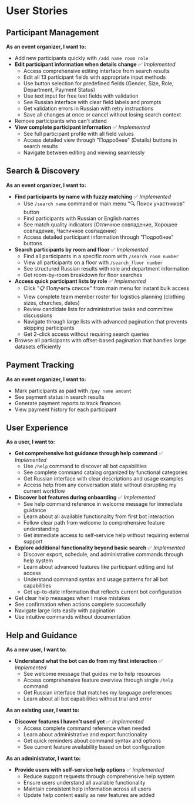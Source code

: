 # User Stories

## Participant Management

**As an event organizer, I want to:**
- Add new participants quickly with `/add name room role`
- **Edit participant information when details change** ✅ *Implemented*
  - Access comprehensive editing interface from search results
  - Edit all 13 participant fields with appropriate input methods
  - Use button selection for predefined fields (Gender, Size, Role, Department, Payment Status)
  - Use text input for free text fields with validation
  - See Russian interface with clear field labels and prompts
  - Get validation errors in Russian with retry instructions
  - Save all changes at once or cancel without losing search context
- Remove participants who can't attend
- **View complete participant information** ✅ *Implemented*
  - See full participant profile with all field values
  - Access detailed view through "Подробнее" (Details) buttons in search results
  - Navigate between editing and viewing seamlessly

## Search & Discovery

**As an event organizer, I want to:**
- **Find participants by name with fuzzy matching** ✅ *Implemented*
  - Use `/search name` command or main menu "🔍 Поиск участников" button
  - Find participants with Russian or English names
  - See match quality indicators (Отличное совпадение, Хорошее совпадение, Частичное совпадение)
  - Access detailed participant information through "Подробнее" buttons
- **Search participants by room and floor** ✅ *Implemented*
  - Find all participants in a specific room with `/search_room number`
  - View all participants on a floor with `/search_floor number`
  - See structured Russian results with role and department information
  - Get room-by-room breakdown for floor searches
- **Access quick participant lists by role** ✅ *Implemented*
  - Click "📋 Получить список" from main menu for instant bulk access
  - View complete team member roster for logistics planning (clothing sizes, churches, dates)
  - Review candidate lists for administrative tasks and committee discussions
  - Navigate through large lists with advanced pagination that prevents skipping participants
  - Get 2-click access without requiring search queries
- Browse all participants with offset-based pagination that handles large datasets efficiently

## Payment Tracking

**As an event organizer, I want to:**
- Mark participants as paid with `/pay name amount`
- See payment status in search results
- Generate payment reports to track finances
- View payment history for each participant

## User Experience

**As a user, I want to:**
- **Get comprehensive bot guidance through help command** ✅ *Implemented*
  - Use `/help` command to discover all bot capabilities
  - See complete command catalog organized by functional categories
  - Get Russian interface with clear descriptions and usage examples
  - Access help from any conversation state without disrupting my current workflow
- **Discover bot features during onboarding** ✅ *Implemented*
  - See help command reference in welcome message for immediate guidance
  - Learn about all available functionality from first bot interaction
  - Follow clear path from welcome to comprehensive feature understanding
  - Get immediate access to self-service help without requiring external support
- **Explore additional functionality beyond basic search** ✅ *Implemented*
  - Discover export, schedule, and administrative commands through help system
  - Learn about advanced features like participant editing and list access
  - Understand command syntax and usage patterns for all bot capabilities
  - Get up-to-date information that reflects current bot configuration
- Get clear help messages when I make mistakes
- See confirmation when actions complete successfully
- Navigate large lists easily with pagination
- Use intuitive commands without documentation

## Help and Guidance

**As a new user, I want to:**
- **Understand what the bot can do from my first interaction** ✅ *Implemented*
  - See welcome message that guides me to help resources
  - Access comprehensive feature overview through single `/help` command
  - Get Russian interface that matches my language preferences
  - Learn about all bot capabilities without trial and error

**As an existing user, I want to:**
- **Discover features I haven't used yet** ✅ *Implemented*
  - Access complete command reference when needed
  - Learn about administrative and export functionality
  - Get quick reminders about command syntax and options
  - See current feature availability based on bot configuration

**As an administrator, I want to:**
- **Provide users with self-service help options** ✅ *Implemented*
  - Reduce support requests through comprehensive help system
  - Ensure users understand all available functionality
  - Maintain consistent help information across all users
  - Update help content easily as new features are added